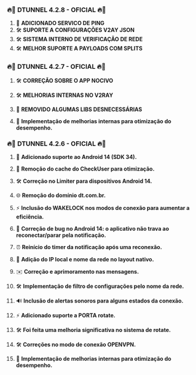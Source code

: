 ### 🔥🚀 **DTUNNEL 4.2.8 - OFICIAL** 🔥🚀
1. 🔄 **ADICIONADO SERVICO DE PING**
2. 🛠 **SUPORTE A CONFIGURAÇÕES V2AY JSON**
3. 🛠 **SISTEMA INTERNO DE VERIFICAÇÃO DE REDE**
4. 🛠 **MELHOR SUPORTE A PAYLOADS COM SPLITS**

### 🔥🚀 **DTUNNEL 4.2.7 - OFICIAL** 🔥🚀

1. 🛠 **CORREÇÃO SOBRE O APP NOCIVO**

2. 🛠 **MELHORIAS INTERNAS NO V2RAY**

3. 🧹 **REMOVIDO ALGUMAS LIBS DESNECESSÁRIAS**

4. 🔄 **Implementação de melhorias internas para otimização do desempenho.**

### 🔥🚀 **DTUNNEL 4.2.6 - OFICIAL** 🔥🚀

1. 📱 **Adicionado suporte ao Android 14 (SDK 34).**

2. 🧹 **Remoção do cache do CheckUser para otimização.**

3. 🛠 **Correção no Limiter para dispositivos Android 14.**

4. 🌐 **Remoção do domínio dt.com.br.**

5. ⚡️ **Inclusão do WAKELOCK nos modos de conexão para aumentar a eficiência.**

6. 🐞 **Correção de bug no Android 14: o aplicativo não trava ao reconectar/parar pela notificação.**

7. ⏰ **Reinício do timer da notificação após uma reconexão.**

8. 📶 **Adição do IP local e nome da rede no layout nativo.**

9. ✉️ **Correção e aprimoramento nas mensagens.**

10. 🛠 **Implementação de filtro de configurações pelo nome da rede.**

11. 🔊 **Inclusão de alertas sonoros para alguns estados da conexão.**

12. ⚡️ **Adicionado suporte a PORTA rotate.**

13. 🛠 **Foi feita uma melhoria significativa no sistema de rotate.**

14. 🛠 **Correções no modo de conexão OPENVPN.**

15. 🔄 **Implementação de melhorias internas para otimização do desempenho.**
